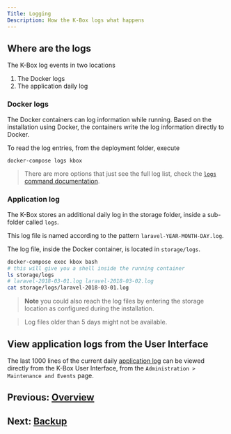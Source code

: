 ```yaml
---
Title: Logging
Description: How the K-Box logs what happens
---
```


## Where are the logs

The K-Box log events in two locations

1. The Docker logs
2. The application daily log

### Docker logs

The Docker containers can log information while running. Based on the installation using Docker, the containers write the log information directly to Docker.

To read the log entries, from the deployment folder, execute

```bash
docker-compose logs kbox
``` 

> There are more options that just see the full log list, check the [`logs` command documentation](https://docs.docker.com/compose/reference/logs/).

### Application log

The K-Box stores an additional daily log in the storage folder, inside a sub-folder called `logs`.

This log file is named according to the pattern `laravel-YEAR-MONTH-DAY.log`.

The log file, inside the Docker container, is located in `storage/logs`.

```bash
docker-compose exec kbox bash
# this will give you a shell inside the running container
ls storage/logs
# laravel-2018-03-01.log laravel-2018-03-02.log
cat storage/logs/laravel-2018-03-01.log
``` 

> **Note** you could also reach the log files by entering the storage location as configured during the installation.

> Log files older than 5 days might not be available.

## View application logs from the User Interface

The last 1000 lines of the current daily [application log](#application-log) can be viewed directly from the K-Box User Interface, from the  `Administration > Maintenance and Events` page. 

## Previous: [Overview](./intro-dev.md)
## Next: [Backup](./backup.md)
